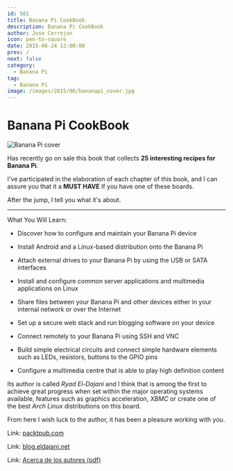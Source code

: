 ```yaml
---
id: 581
title: Banana Pi CookBook
description: Banana Pi CookBook
author: Jose Cerrejon
icon: pen-to-square
date: 2015-06-24 12:00:00
prev: /
next: false
category:
  - Banana Pi
tag:
  - Banana Pi
image: /images/2015/06/bananapi_cover.jpg
---
```


# Banana Pi CookBook

![Banana Pi cover](/images/2015/06/bananapi_cover.jpg)

Has recently go on sale this book that collects **25 interesting recipes for Banana Pi**.

I've participated in the elaboration of each chapter of this book, and I can assure you that it a **MUST HAVE** If you have one of these boards.

After the jump, I tell you what it's about.

- - -
What You Will Learn:

* Discover how to configure and maintain your Banana Pi device

* Install Android and a Linux-based distribution onto the Banana Pi

* Attach external drives to your Banana Pi by using the USB or SATA interfaces

* Install and configure common server applications and multimedia applications on Linux

* Share files between your Banana Pi and other devices either in your internal network or over the Internet

* Set up a secure web stack and run blogging software on your device

* Connect remotely to your Banana Pi using SSH and VNC

* Build simple electrical circuits and connect simple hardware elements such as LEDs, resistors, buttons to the GPIO pins

* Configure a multimedia centre that is able to play high definition content

Its author is called *Ryad El-Dajani* and I think that is among the first to achieve great progress when set within the major operating systems available, features such as graphics acceleration, *XBMC* or create one of the best *Arch Linux* distributions on this board.

From here I wish luck to the author, it has been a pleasure working with you.

Link: [packtpub.com](http://www.packtpub.com/hardware-and-creative/banana-pi-cookbook)

Link: [blog.eldajani.net](http://blog.eldajani.net/banana-pi-cookbook/)

Link: [Acerca de los autores (pdf)](/res/B04622_FM_ForProof_MJ.pdf)
